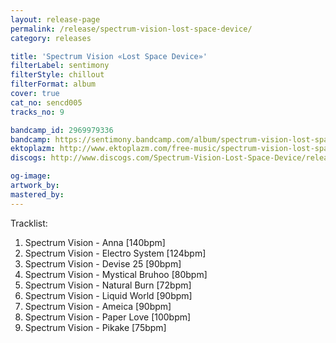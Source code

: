 ```yaml
---
layout: release-page
permalink: /release/spectrum-vision-lost-space-device/
category: releases

title: 'Spectrum Vision «Lost Space Device»'
filterLabel: sentimony
filterStyle: chillout
filterFormat: album
cover: true
cat_no: sencd005
tracks_no: 9

bandcamp_id: 2969979336
bandcamp: https://sentimony.bandcamp.com/album/spectrum-vision-lost-space-device
ektoplazm: http://www.ektoplazm.com/free-music/spectrum-vision-lost-space-device
discogs: http://www.discogs.com/Spectrum-Vision-Lost-Space-Device/release/1547476

og-image: 
artwork_by: 
mastered_by: 
---
```


Tracklist:

01. Spectrum Vision - Anna [140bpm]
02. Spectrum Vision - Electro System [124bpm]
03. Spectrum Vision - Devise 25 [90bpm]
04. Spectrum Vision - Mystical Bruhoo [80bpm]
05. Spectrum Vision - Natural Burn [72bpm]
06. Spectrum Vision - Liquid World [90bpm]
07. Spectrum Vision - Ameica [90bpm]
08. Spectrum Vision - Paper Love [100bpm]
09. Spectrum Vision - Pikake [75bpm]
